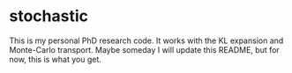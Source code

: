 stochastic
==========

This is my personal PhD research code.  It works with the KL expansion and Monte-Carlo transport.  Maybe someday I will update this README, but for now, this is what you get.
